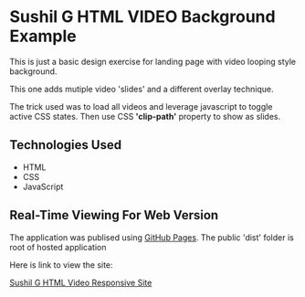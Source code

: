 # Sushil G HTML VIDEO Background Example

This is just a basic design exercise for landing page with video looping style background.

This one adds mutiple video 'slides' and a different overlay technique.

The trick used was to load all videos and leverage javascript to toggle active CSS states.  Then use CSS **'clip-path'** property to show as slides.


## Technologies Used

- HTML
- CSS 
- JavaScript

## Real-Time Viewing For Web Version

The application was publised using [GitHub Pages](https://pages.github.com/). The public 'dist' folder is root of hosted application

Here is link to view the site:

[Sushil G HTML Video Responsive Site](https://susgupta.github.io/html_video_responsive_site/index.html)
